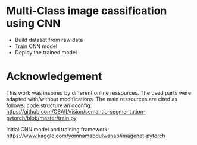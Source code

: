 # Multi-Class image cassification using CNN

*  Build dataset from raw data
*  Train CNN model
*  Deploy the trained model

# Acknowledgement

This work was inspired by different online ressources. The used parts were adapted with/without modifications. The main ressources are cited as follows:
code structure an dconfig: https://github.com/CSAILVision/semantic-segmentation-pytorch/blob/master/train.py 

Initial CNN model and training framework: https://www.kaggle.com/yomnamabdulwahab/imagenet-pytorch 
